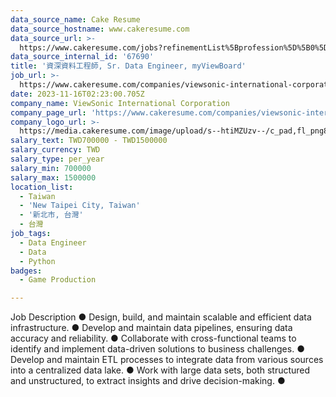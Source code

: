 ```yaml
---
data_source_name: Cake Resume
data_source_hostname: www.cakeresume.com
data_source_url: >-
  https://www.cakeresume.com/jobs?refinementList%5Bprofession%5D%5B0%5D=game-production&range%5Bsalary_range%5D%5Bmin%5D=100000
data_source_internal_id: '67690'
title: '資深資料工程師, Sr. Data Engineer, myViewBoard'
job_url: >-
  https://www.cakeresume.com/companies/viewsonic-international-corporation/jobs/sr-data-engineer-myviewboard
date: 2023-11-16T02:23:00.705Z
company_name: ViewSonic International Corporation
company_page_url: 'https://www.cakeresume.com/companies/viewsonic-international-corporation'
company_logo_url: >-
  https://media.cakeresume.com/image/upload/s--htiMZUzv--/c_pad,fl_png8,h_200,w_200/v1655364380/tbpy1o9a5dyoftd0j1kc.png
salary_text: TWD700000 - TWD1500000
salary_currency: TWD
salary_type: per_year
salary_min: 700000
salary_max: 1500000
location_list:
  - Taiwan
  - 'New Taipei City, Taiwan'
  - '新北市, 台灣'
  - 台灣
job_tags:
  - Data Engineer
  - Data
  - Python
badges:
  - Game Production

---
```


Job Description ● Design, build, and maintain scalable and efficient data infrastructure. ● Develop and maintain data pipelines, ensuring data accuracy and reliability. ● Collaborate with cross-functional teams to identify and implement data-driven solutions to business challenges. ● Develop and maintain ETL processes to integrate data from various sources into a centralized data lake. ● Work with large data sets, both structured and unstructured, to extract insights and drive decision-making. ●